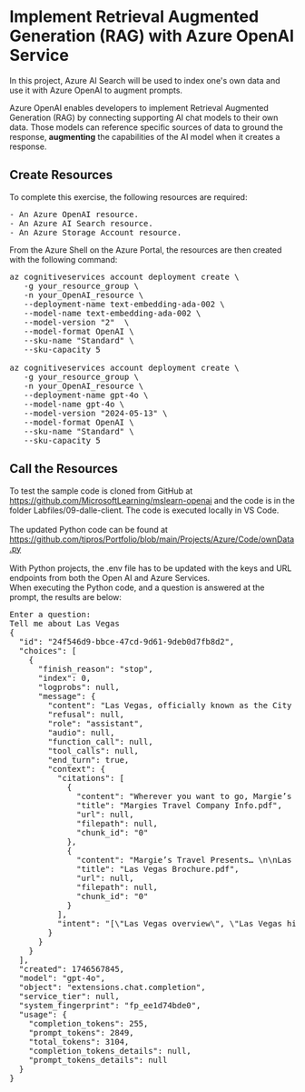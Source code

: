 # Implement Retrieval Augmented Generation (RAG) with Azure OpenAI Service

 In this project, Azure AI Search will be used to index one's own data and use it with Azure OpenAI to augment prompts.
 </br>

Azure OpenAI enables developers to implement Retrieval Augmented Generation (RAG) by connecting supporting AI chat models to their own data. 
Those models can reference specific sources of data to ground the response, <b>augmenting</b> the capabilities of the AI model when it creates a response.

## Create Resources
To complete this exercise, the following resources are required:
<pre>
- An Azure OpenAI resource.
- An Azure AI Search resource.
- An Azure Storage Account resource.
</pre>

From the Azure Shell on the Azure Portal, the resources are then created with the following command:
<pre>
az cognitiveservices account deployment create \
   -g your_resource_group \
   -n your_OpenAI_resource \
   --deployment-name text-embedding-ada-002 \
   --model-name text-embedding-ada-002 \
   --model-version "2"  \
   --model-format OpenAI \
   --sku-name "Standard" \
   --sku-capacity 5

az cognitiveservices account deployment create \
   -g your_resource_group \
   -n your_OpenAI_resource \
   --deployment-name gpt-4o \
   --model-name gpt-4o \
   --model-version "2024-05-13" \
   --model-format OpenAI \
   --sku-name "Standard" \
   --sku-capacity 5
</pre>

## Call the Resources
To test  the sample code is cloned from GitHub at https://github.com/MicrosoftLearning/mslearn-openai
and the code is in the folder Labfiles/09-dalle-client. The code is executed locally in VS Code.
</br></br>
The updated Python code can be found at https://github.com/tipros/Portfolio/blob/main/Projects/Azure/Code/ownData.py
</br></br>
With Python projects, the .env file has to be updated with the keys and URL endpoints from both the Open AI and Azure Services.
</br>
When executing the Python code, and a question is answered at the prompt, the results are below:
<pre>
Enter a question:
Tell me about Las Vegas
{
  "id": "24f546d9-bbce-47cd-9d61-9deb0d7fb8d2",
  "choices": [
    {
      "finish_reason": "stop",
      "index": 0,
      "logprobs": null,
      "message": {
        "content": "Las Vegas, officially known as the City of Las Vegas, is the 28th-most populated city in the United States and the most populated city in the state of Nevada. It serves as the county seat of Clark County and anchors the Las Vegas Valley metropolitan area, making it the largest city within the greater Mojave Desert [doc2]. \n\nLas Vegas is internationally renowned as a major resort city, famous for its gambling, shopping, fine dining, entertainment, and nightlife [doc2]. The Las Vegas Valley as a whole is the leading financial, commercial, and cultural center for Nevada [doc2].\n\nMargie's Travel offers several hotel options in Las Vegas, including:\n- **The Volcano Hotel**: Located in the heart of The Strip, this stylish casino hotel features live entertainment and an extensive pool area [doc2].\n- **The Fountain Hotel**: A luxury accommodation with a range of restaurants and cocktail bars [doc2].\n- **The Canal Hotel**: An opulent Italian-themed resort with luxurious suite accommodation [doc2].\n\nFor more information or to book a trip to Las Vegas, you can visit Margie's Travel website at www.margiestravel.com [doc2].",
        "refusal": null,
        "role": "assistant",
        "audio": null,
        "function_call": null,
        "tool_calls": null,
        "end_turn": true,
        "context": {
          "citations": [
            {
              "content": "Wherever you want to go, Margie’s Travel can get you there! \n\nMargie’s Travel is a world-leading travel agency, combining international reach with local \n\nexpertise. Just tell us where you want to go, and we can arrange: \n\n• Flights \n\n• Accommodation \n\n• Transfers \n\n• Visas \n\n• Currency Exchange \n\n• Excursions \n\n \nWhere We Go \nWhile we can arrange travel to anywhere \nworldwide, we specialize in trips to: \n\n• Dubai \n\n• Las Vegas \n\n• London \n\n• New York \n\n• San Francisco \n\nWho We Are \nMargie’s Travel employs some of the \nbest travel experts in the world. Our \nleadership team consists of: \n\n• Marjorie Long (CEO) \n\n• Logan Reid (CFO) \n\n• Emma Luffman (CTO) \n\n• Deepak Nadar (Strategic Director) \n\n \n\nTo learn more about us, visit our website at www.margiestravel.com",
              "title": "Margies Travel Company Info.pdf",
              "url": null,
              "filepath": null,
              "chunk_id": "0"
            },
            {
              "content": "Margie’s Travel Presents… \n\nLas Vegas \n Las Vegas, officially \n\nthe City of Las Vegas \n\nand often known \n\nsimply as Vegas, is the \n\n28th-most populated \n\ncity in the United \n\nStates, the most \n\npopulated city in the \n\nstate of Nevada, and \n\nthe county seat of \n\nClark County. The city \n\nanchors the Las Vegas \n\nValley metropolitan \n\narea and is the largest \n\ncity within the greater Mojave Desert. Las Vegas is an internationally renowned major resort city, \n\nknown primarily for its gambling, shopping, fine dining, entertainment, and nightlife. The Las Vegas \n\nValley as a whole serves as the leading financial, commercial, and cultural center for Nevada. \n\nLas Vegas Hotels \n\nMargie’s Travel offers the \n\nfollowing hotels in Las \n\nVegas: \n\nThe Volcano Hotel \n\nIn the heart of The Strip. \n\nStylish casino hotel with \n\nlive entertainment and an \n\nextensive pool area. \n\nThe Fountain Hotel \n\nLuxury accommodation in \n\nLas Vegas with a range of \n\nrestaurants and cocktail \n\nbars \n\nThe Canal Hotel \n\nAn opulent Italian-themed \n\nresort with luxurious suite \n\naccommodation. \n\n \n\nTo book your trip to Las Vegas, visit www.margiestravel.com",
              "title": "Las Vegas Brochure.pdf",
              "url": null,
              "filepath": null,
              "chunk_id": "0"
            }
          ],
          "intent": "[\"Las Vegas overview\", \"Las Vegas history\", \"Las Vegas attractions\"]"
        }
      }
    }
  ],
  "created": 1746567845,
  "model": "gpt-4o",
  "object": "extensions.chat.completion",
  "service_tier": null,
  "system_fingerprint": "fp_ee1d74bde0",
  "usage": {
    "completion_tokens": 255,
    "prompt_tokens": 2849,
    "total_tokens": 3104,
    "completion_tokens_details": null,
    "prompt_tokens_details": null
  }
}

</pre>
